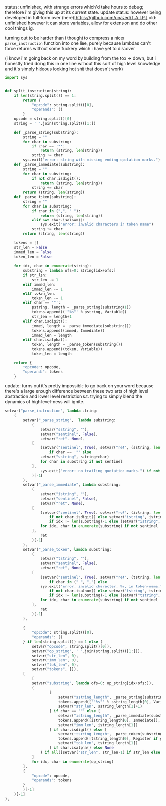 status: unfinished, with strange errors which'd take hours to debug; therefore i'm giving this up at its current state.
update status: however being developed in full-form over (here)[https://github.com/unazed/T.A.I.P.]
old: unfinished however it can store variables, allow for extension and do other cool things ig.

turning out to be harder than i thought to compress a nicer `parse_instruction` function into one line, purely because lambdas can't force returns without some fuckery which i have yet to discover

(i know i'm going back on my word by building from the top -> down, but i honestly tried doing this in one line without this sort of high level knowledge and it's simply hideous looking hot shit that doesn't work)

```py
import sys


def split_instruction(string):
    if len(string.split()) == 1:
        return {
            "opcode": string.split()[0],
            "operands": ()
        }
    opcode = string.split()[0]
    string = ' '.join(string.split()[1:])

    def _parse_string(substring):
        string = ""
        for char in substring:
            if char == '"':
                return (string, len(string))
            string += char
        sys.exit("error: string with missing ending quotation marks.")
    def _parse_immediate(substring):
        string = ""
        for char in substring:
            if not char.isdigit():
                return (string, len(string))
            string += char
        return (string, len(string))
    def _parse_token(substring):
        string = ""
        for char in substring:
            if char in (",", " "):
                return (string, len(string))
            elif not char.isalnum():
                sys.exit("error: invalid characters in token name")
            string += char
        return (string, len(string))

    tokens = []
    str_len = False
    immed_len = False
    token_len = False
    
    for idx, char in enumerate(string):
        substring = lambda ofs=0: string[idx+ofs:]
        if str_len:
            str_len -= 1
        elif immed_len:
            immed_len -= 1
        elif token_len:
            token_len -= 1
        elif char == '"':
            pstring, length = _parse_string(substring(1))
            tokens.append(('"%s"' % pstring, Variable))
            str_len = length+1
        elif char.isdigit():
            immed, length = _parse_immediate(substring())
            tokens.append((immed, Immediate))
            immed_len = length
        elif char.isalpha():
            token, length = _parse_token(substring())
            tokens.append((token, Variable))
            token_len = length

    return {
        "opcode": opcode,
        "operands": tokens
    }
```

update: turns out it's pretty impossible to go back on your word because there's a large enough difference between these two arts of high level abstraction and lower level restriction s.t. trying to simply blend the dynamics of high level-ness will ignite.

```py
setvar("parse_instruction", lambda string:
    (
        setvar("_parse_string",  lambda substring:
            (
                setvar("sstring", ""),
                setvar("sentinel", False),
                setvar("ret", None),
            [
                (setvar("sentinel", True), setvar("ret", (sstring, len(sstring))))
                    if char == '"' else
                setvar("sstring", sstring+char)
                for char in substring if not sentinel
            ],
                sys.exit("error: no trailing quotation marks.") if not sentinel else ret
            )[-1]
        ),
        setvar("_parse_immediate", lambda substring:
            (
                setvar("istring", ""),
                setvar("sentinel", False),
                setvar("ret", None),
            [
                (setvar("sentinel", True), setvar("ret", (istring, len(istring))))
                    if not char.isdigit() else setvar("istring", istring+char)
                    if idx != len(substring)-1 else (setvar("istring", istring+char), setvar("ret", ("istring", len(istring))))
                for idx, char in enumerate(substring) if not sentinel
            ],
                ret
            )[-1]
        ),
        setvar("_parse_token", lambda substring:
            (
                setvar("tstring", ""),
                setvar("sentinel", False),
                setvar("ret", None),
            [
                (setvar("sentinel", True), setvar("ret", (tstring, len(tstring))))
                    if char in (" ", ",") else
                sys.exit("error: invalid character: %r, in token-name." % char)
                    if not char.isalnum() else setvar("tstring", tstring+char)
                    if idx != len(substring)-1 else (setvar("tstring", tstring+char), setvar("ret", (tstring, len(tstring))))
                for idx, char in enumerate(substring) if not sentinel
            ],
                ret
            )[-1]
        ),
        
        {
            "opcode": string.split()[0],
            "operands": ()
        } if len(string.split()) == 1 else (
            setvar("opcode", string.split()[0]),
            setvar("op_string", ' '.join(string.split()[1:])),
            setvar("str_len", 0),
            setvar("imm_len", 0),
            setvar("tok_len", 0),
            setvar("tokens", []),
        [
            [
            setvar("substring", lambda ofs=0: op_string[idx+ofs:]),
            (
                    [
                        setvar("sstring_length", _parse_string(substring(1))),
                        tokens.append(['"%s"' % sstring_length[0], Variable]),
                        setvar("str_len", sstring_length[1]+1)
                    ] if char == '"' else [
                        setvar("istring_length", _parse_immediate(substring())),
                        tokens.append([istring_length[0], Immediate]),
                        setvar("imm_len", istring_length[1])
                    ] if char.isdigit() else [
                        setvar("tstring_length", _parse_token(substring())),
                        tokens.append([tstring_length[0], Register if get_register(tstring_length[0]) else Variable]),
                        setvar("tok_len", tstring_length[1])
                    ] if char.isalpha() else None
                ) if all([setvar("str_len", str_len-1) if str_len else True,setvar("imm_len", imm_len-1) if imm_len else True,setvar("tok_len", tok_len-1) if tok_len else True]) else None
            ]
            for idx, char in enumerate(op_string)
        ],
        {
            "opcode": opcode,
            "operands": tokens
        }
        )[-1]
    )[-1]
),
```
